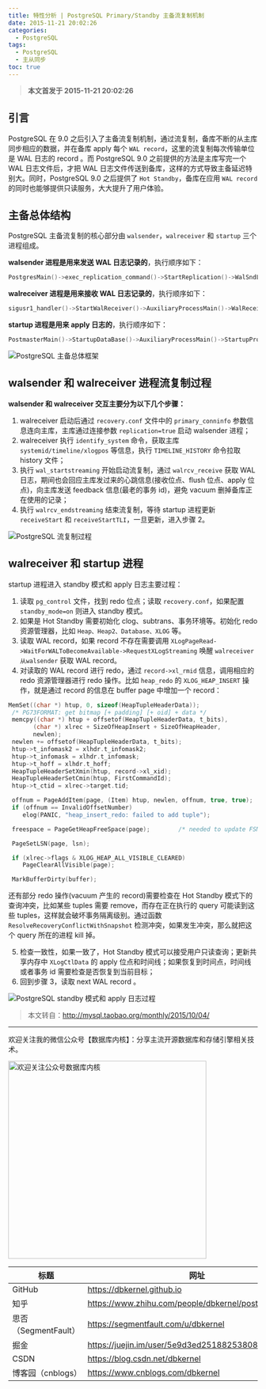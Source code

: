 ```yaml
---
title: 特性分析 | PostgreSQL Primary/Standby 主备流复制机制
date: 2015-11-21 20:02:26
categories:
  - PostgreSQL
tags:
  - PostgreSQL
  - 主从同步
toc: true
---
```


<!-- more -->

> **本文首发于 2015-11-21 20:02:26**

## 引言

PostgreSQL 在 9.0 之后引入了主备流复制机制，通过流复制，备库不断的从主库同步相应的数据，并在备库 apply 每个 `WAL record`，这里的流复制每次传输单位是 WAL 日志的 record 。而 PostgreSQL 9.0 之前提供的方法是主库写完一个 WAL 日志文件后，才把 WAL 日志文件传送到备库，这样的方式导致主备延迟特别大。同时，PostgreSQL 9.0 之后提供了 `Hot Standby`，备库在应用 `WAL record` 的同时也能够提供只读服务，大大提升了用户体验。

## 主备总体结构

PostgreSQL 主备流复制的核心部分由 `walsender`，`walreceiver` 和 `startup` 三个进程组成。

**walsender 进程是用来发送 WAL 日志记录的**，执行顺序如下：

```cpp
PostgresMain()->exec_replication_command()->StartReplication()->WalSndLoop()->XLogSendPhysical()
```

**walreceiver 进程是用来接收 WAL 日志记录的**，执行顺序如下：

```cpp
sigusr1_handler()->StartWalReceiver()->AuxiliaryProcessMain()->WalReceiverMain()->walrcv_receive()
```

**startup 进程是用来 apply 日志的**，执行顺序如下：

```cpp
PostmasterMain()->StartupDataBase()->AuxiliaryProcessMain()->StartupProcessMain()->StartupXLOG()
```

![PostgreSQL 主备总体框架](postgresql-primary-standby-architecture.jpg)

## walsender 和 walreceiver 进程流复制过程

**walsender 和 walreceiver 交互主要分为以下几个步骤：**

1. walreceiver 启动后通过 `recovery.conf` 文件中的 `primary_conninfo` 参数信息连向主库，主库通过连接参数 `replication=true` 启动 walsender 进程；
2. walreceiver 执行 `identify_system` 命令，获取主库 `systemid/timeline/xlogpos` 等信息，执行 `TIMELINE_HISTORY` 命令拉取 history 文件；
3. 执行 `wal_startstreaming` 开始启动流复制，通过 `walrcv_receive` 获取 WAL 日志，期间也会回应主库发过来的心跳信息(接收位点、flush 位点、apply 位点)，向主库发送 feedback 信息(最老的事务 id)，避免 vacuum 删掉备库正在使用的记录；
4. 执行 `walrcv_endstreaming` 结束流复制，等待 startup 进程更新 `receiveStart` 和 `receiveStartTLI`，一旦更新，进入步骤 2。

![PostgreSQL 流复制过程](postgresql-stream-replication-process.jpg)

## walreceiver 和 startup 进程

startup 进程进入 standby 模式和 apply 日志主要过程：

1. 读取 `pg_control` 文件，找到 redo 位点；读取 `recovery.conf`，如果配置 `standby_mode=on` 则进入 standby 模式。
2. 如果是 Hot Standby 需要初始化 clog、subtrans、事务环境等。初始化 redo 资源管理器，比如 `Heap、Heap2、Database、XLOG` 等。
3. 读取 WAL record，如果 record 不存在需要调用 `XLogPageRead->WaitForWALToBecomeAvailable->RequestXLogStreaming` 唤醒 `walreceiver从walsender` 获取 WAL record。
4. 对读取的 WAL record 进行 redo，通过 `record->xl_rmid` 信息，调用相应的 redo 资源管理器进行 redo 操作。比如 `heap_redo` 的 `XLOG_HEAP_INSERT` 操作，就是通过 record 的信息在 buffer page 中增加一个 record：

```cpp
MemSet((char *) htup, 0, sizeof(HeapTupleHeaderData));
 /* PG73FORMAT: get bitmap [+ padding] [+ oid] + data */
 memcpy((char *) htup + offsetof(HeapTupleHeaderData, t_bits),
 	   (char *) xlrec + SizeOfHeapInsert + SizeOfHeapHeader,
 	   newlen);
 newlen += offsetof(HeapTupleHeaderData, t_bits);
 htup->t_infomask2 = xlhdr.t_infomask2;
 htup->t_infomask = xlhdr.t_infomask;
 htup->t_hoff = xlhdr.t_hoff;
 HeapTupleHeaderSetXmin(htup, record->xl_xid);
 HeapTupleHeaderSetCmin(htup, FirstCommandId);
 htup->t_ctid = xlrec->target.tid;

 offnum = PageAddItem(page, (Item) htup, newlen, offnum, true, true);
 if (offnum == InvalidOffsetNumber)
 	elog(PANIC, "heap_insert_redo: failed to add tuple");

 freespace = PageGetHeapFreeSpace(page);		/* needed to update FSM below */

 PageSetLSN(page, lsn);

 if (xlrec->flags & XLOG_HEAP_ALL_VISIBLE_CLEARED)
 	PageClearAllVisible(page);

 MarkBufferDirty(buffer);
```

还有部分 redo 操作(vacuum 产生的 record)需要检查在 Hot Standby 模式下的查询冲突，比如某些 tuples 需要 remove，而存在正在执行的 query 可能读到这些 tuples，这样就会破坏事务隔离级别。通过函数 `ResolveRecoveryConflictWithSnapshot` 检测冲突，如果发生冲突，那么就把这个 query 所在的进程 kill 掉。

5. 检查一致性，如果一致了，Hot Standby 模式可以接受用户只读查询；更新共享内存中 `XLogCtlData` 的 apply 位点和时间线；如果恢复到时间点，时间线或者事务 id 需要检查是否恢复到当前目标；
6. 回到步骤 3，读取 next WAL record 。

![PostgreSQL standby 模式和 apply 日志过程](postgresql-standby-mode-and-apply-log.jpg)

> 本文转自：http://mysql.taobao.org/monthly/2015/10/04/

---

欢迎关注我的微信公众号【数据库内核】：分享主流开源数据库和存储引擎相关技术。

<img src="https://dbkernel-1306518848.cos.ap-beijing.myqcloud.com/wechat/my-wechat-official-account.png" width="400" height="400" alt="欢迎关注公众号数据库内核" align="center"/>

| 标题                 | 网址                                                  |
| -------------------- | ----------------------------------------------------- |
| GitHub               | https://dbkernel.github.io                            |
| 知乎                 | https://www.zhihu.com/people/dbkernel/posts           |
| 思否（SegmentFault） | https://segmentfault.com/u/dbkernel                   |
| 掘金                 | https://juejin.im/user/5e9d3ed251882538083fed1f/posts |
| CSDN                 | https://blog.csdn.net/dbkernel                        |
| 博客园（cnblogs）    | https://www.cnblogs.com/dbkernel                      |
